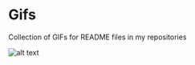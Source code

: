 # Gifs
Collection of GIFs for README files in my repositories

![alt text](https://github.com/kkarwowski/Gifs/blob/master/copy%20ad.gif  "GIF showing the script")
